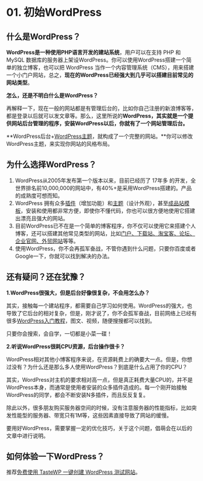 # 01. 初始WordPress

## 什么是WordPress？

**WordPress是一种使用PHP语言开发的建站系统**，用户可以在支持 PHP 和 MySQL 数据库的服务器上架设WordPress。你可以使用WordPress搭建一个简单的独立博客，也可以把 WordPress 当作一个内容管理系统（CMS），用来搭建一个小门户网站，总之，**现在的WordPress已经强大到几乎可以搭建目前常见的网站类型**。



**怎么，还是不明白什么是WordPress？**

再解释一下，现在一般的网站都是有管理后台的，比如你自己注册的新浪博客等，都是登录以后就可以发文章等。那么，这里所说的**WordPress，其实就是一个提供网站后台管理的程序，安装WordPress以后，你就有了一个网站管理后台。**

**WordPress后台+[WordPress主题](https://www.wpdaxue.com/themes)，就构成了一个完整的网站。**你可以修改WordPress主题，来实现你网站的风格布局。



## 为什么选择WordPress？

1. WordPress从2005年发布第一个版本以来，目前已经历了 17年多 的开发，全世界排名前10,000,000的网站中，有40%+是采用WordPress搭建的。产品的成熟度可想而知。
2. WordPress 拥有众多[插件](https://www.wpdaxue.com/plugins)（增加功能）和[主题](https://www.wpdaxue.com/themes)（设计外观），甚至[成品站模板](https://www.wpdaxue.com/wordpress-templates)，安装和使用都非常方便，即使你不懂代码，你也可以很方便地使用它搭建出漂亮且强大的网站。
3. 目前WordPress已不在是一个简单的博客程序，你不仅可以使用它来搭建个人博客，还可以搭建其他常见类型的网站，比如[门户、下载站、淘宝客、论坛、企业官网、外贸网站](https://www.wpdaxue.com/what-types-of-websites-can-wordpress-create.html)等等。
4. 使用WordPress，你不会再孤军奋战，不管你遇到什么问题，只要你百度或者Google一下，你就可以找到解决的办法。

 

## 还有疑问？还在犹豫？

**1.WordPress很强大，但是后台好像很复杂，不会用怎么办？**

其实，接触每一个建站程序，都需要自己学习如何使用。WordPress的强大，也导致了它后台的相对复杂，但是，刚才说了，你不会孤军奋战，目前网络上已经有很多[WordPress入门教程](https://www.wordpresskt.com/course/getting-started/?ref=2)，图文、视频，随便搜搜都可以找到。

只要你会搜索，会自学，一切都是小菜一碟！

**2.听说WordPress很耗CPU资源，后台操作很卡？**

WordPress相对其他小博客程序来说，在资源耗费上的确要大一点。但是，你想过没有？为什么还是那么多人使用WordPress？到底是什么占用了你的CPU？

其实，WordPress对主机的要求相对高一点，但是真正耗费大量CPU的，并不是WordPress本身，而通常是使用者安装的众多插件造成的。每一个刚开始接触WordPress的同学，都会不断安装N多插件，而且反反复复。

除此以外，很多朋友购买服务器空间的时候，没有注意服务器的性能指标，比如突发性能型的服务器、带宽只有1M等，这些因素直接导致了网站的缓慢。

要用好WordPress，需要掌握一定的优化技巧，关于这个问题，倡萌会在以后的文章中进行说明。



## 如何体验一下WordPress？

推荐[免费使用 TasteWP 一键创建 WordPress 测试网站](https://www.wpdaxue.com/create-a-wordpress-test-website-with-tastewp.html)。